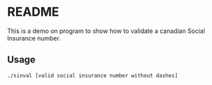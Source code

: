 # README

This is a demo on program to show how to validate a canadian Social Insurance
number.

## Usage

```
./sinval [valid social insurance number without dashes]
```
